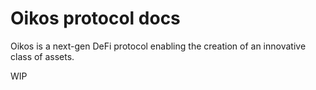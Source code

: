 # Oikos protocol docs

Oikos is a next-gen DeFi protocol enabling the creation of an innovative class of assets. 

WIP